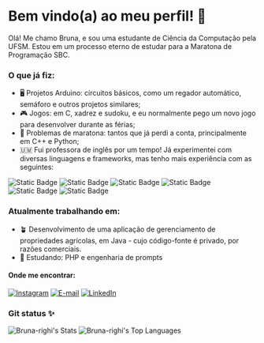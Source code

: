 # Bem vindo(a) ao meu perfil! 🌸
Olá! Me chamo Bruna, e sou uma estudante de Ciência da Computação pela UFSM. Estou em um processo eterno de estudar para a Maratona de Programação SBC.
### O que já fiz:
 - 🖥 Projetos Arduino: circuitos básicos, como um regador automático, semáforo e outros projetos similares;
 - 🎮 Jogos: em C, xadrez e sudoku, e eu normalmente pego um novo jogo para desenvolver durante as férias;
 - 🧾 Problemas de maratona: tantos que já perdi a conta, principalmente em C++ e Python;
 - 🇺🇲 Fui professora de inglês por um tempo!
Já experimentei com diversas linguagens e frameworks, mas tenho mais experiência com as seguintes:

![Static Badge](https://img.shields.io/badge/Java-lightgrey?style=for-the-badge&logo=java&logoColor=white)
![Static Badge](https://img.shields.io/badge/PHP-darkblue?style=for-the-badge&logo=php&logoColor=white)
![Static Badge](https://img.shields.io/badge/Laravel-red?style=for-the-badge&logo=laravel&logoColor=white)
![Static Badge](https://img.shields.io/badge/C++-blue?style=for-the-badge&logo=cplusplus&logoColor=white)
![Static Badge](https://img.shields.io/badge/Python-yellow?style=for-the-badge&logo=python&logoColor=white)
![Static Badge](https://img.shields.io/badge/R-grey?style=for-the-badge&logo=r&logoColor=white)

### Atualmente trabalhando em:
 - 🪴 Desenvolvimento de uma aplicação de gerenciamento de propriedades agrícolas, em Java - cujo código-fonte é privado, por razões comerciais.
 - 📖 Estudando: PHP e engenharia de prompts

#### Onde me encontrar:
[![Instagram](https://img.shields.io/badge/Instagram-1?style=for-the-badge&color=purple&logo=instagram)](https://www.instagram.com/bru_righi/)
[![E-mail](https://img.shields.io/badge/brunadsrighi@gmail.com-1?style=for-the-badge&color=black&logo=gmail&)](brunadsrighi@gmail.com)
[![LinkedIn](https://img.shields.io/badge/LinkedIn-blue?style=for-the-badge&logo=linkedin&)](https://www.linkedin.com/in/bruna-righi/)

### Git status ✨
![Bruna-righi's Stats](https://github-readme-stats.vercel.app/api?username=Bruna-righi&theme=buefy&show_icons=true&hide_border=true&count_private=true)
![Bruna-righi's Top Languages](https://github-readme-stats.vercel.app/api/top-langs/?username=Bruna-righi&theme=buefy&show_icons=true&hide_border=true&layout=compact)

